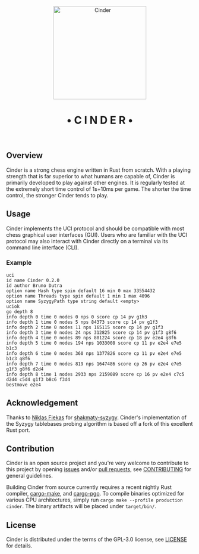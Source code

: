 
<div align="center">
<img src="logo.svg" width="250px" alt="Cinder"/>
<h1>• C I N D E R •</h1>
<br>
</div>

## Overview

Cinder is a strong chess engine written in Rust from scratch.
With a playing strength that is far superior to what humans are capable of,
Cinder is primarily developed to play against other engines. It is regularly tested
at the extremely short time control of 1s+10ms per game. The shorter the time control,
the stronger Cinder tends to play.

## Usage

Cinder implements the UCI protocol and should be compatible with most chess graphical user
interfaces (GUI). Users who are familiar with the UCI protocol may also interact with Cinder
directly on a terminal via its command line interface (CLI).

### Example

```
uci
id name Cinder 0.2.0
id author Bruno Dutra
option name Hash type spin default 16 min 0 max 33554432
option name Threads type spin default 1 min 1 max 4096
option name SyzygyPath type string default <empty>
uciok
go depth 8
info depth 0 time 0 nodes 0 nps 0 score cp 14 pv g1h3
info depth 1 time 0 nodes 5 nps 84373 score cp 14 pv g1f3
info depth 2 time 0 nodes 11 nps 165115 score cp 14 pv g1f3
info depth 3 time 0 nodes 24 nps 312825 score cp 14 pv g1f3 g8f6
info depth 4 time 0 nodes 89 nps 801224 score cp 18 pv e2e4 g8f6
info depth 5 time 0 nodes 194 nps 1033008 score cp 11 pv e2e4 e7e5 b1c3
info depth 6 time 0 nodes 360 nps 1377826 score cp 11 pv e2e4 e7e5 b1c3 g8f6
info depth 7 time 0 nodes 819 nps 1647486 score cp 26 pv e2e4 e7e5 g1f3 g8f6 d2d4
info depth 8 time 1 nodes 2933 nps 2159089 score cp 16 pv e2e4 c7c5 d2d4 c5d4 g1f3 b8c6 f3d4
bestmove e2e4
```

## Acknowledgement

Thanks to [Niklas Fiekas] for [shakmaty-syzygy]. Cinder's implementation of the Syzygy tablebases
probing algorithm is based off a fork of this excellent Rust port.

## Contribution

Cinder is an open source project and you're very welcome to contribute to this project by
opening [issues] and/or [pull requests][pulls], see [CONTRIBUTING] for general guidelines.

Building Cinder from source currently requires a recent nightly Rust compiler,
[cargo-make], and [cargo-pgo]. To compile binaries optimized for various CPU architectures,
simply run `cargo make --profile production cinder`. The binary artifacts will be placed
under `target/bin/`.

## License

Cinder is distributed under the terms of the GPL-3.0 license, see [LICENSE] for details.

[issues]:           https://github.com/brunocodutra/cinder/issues
[pulls]:            https://github.com/brunocodutra/cinder/pulls

[cargo-make]:       https://crates.io/crates/cargo-make
[cargo-pgo]:        https://crates.io/crates/cargo-pgo

[LICENSE]:          https://github.com/brunocodutra/cinder/blob/master/LICENSE
[CONTRIBUTING]:     https://github.com/brunocodutra/cinder/blob/master/CONTRIBUTING.md

[Niklas Fiekas]:    https://github.com/niklasf
[shakmaty-syzygy]:  https://github.com/niklasf/shakmaty-syzygy
